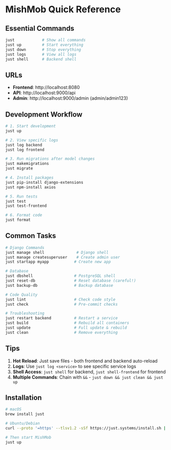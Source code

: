 # MishMob Quick Reference

## Essential Commands

```bash
just            # Show all commands
just up         # Start everything
just down       # Stop everything
just logs       # View all logs
just shell      # Backend shell
```

## URLs

- **Frontend**: http://localhost:8080
- **API**: http://localhost:9000/api
- **Admin**: http://localhost:9000/admin (admin/admin123)

## Development Workflow

```bash
# 1. Start development
just up

# 2. View specific logs
just log backend
just log frontend

# 3. Run migrations after model changes
just makemigrations
just migrate

# 4. Install packages
just pip-install django-extensions
just npm-install axios

# 5. Run tests
just test
just test-frontend

# 6. Format code
just format
```

## Common Tasks

```bash
# Django Commands
just manage shell              # Django shell
just manage createsuperuser    # Create admin user
just startapp myapp           # Create new app

# Database
just dbshell                  # PostgreSQL shell
just reset-db                 # Reset database (careful!)
just backup-db                # Backup database

# Code Quality
just lint                     # Check code style
just check                    # Pre-commit checks

# Troubleshooting
just restart backend          # Restart a service
just build                    # Rebuild all containers
just update                   # Full update & rebuild
just clean                    # Remove everything
```

## Tips

1. **Hot Reload**: Just save files - both frontend and backend auto-reload
2. **Logs**: Use `just log <service>` to see specific service logs
3. **Shell Access**: `just shell` for backend, `just shell-frontend` for frontend
4. **Multiple Commands**: Chain with `&&` - `just down && just clean && just up`

## Installation

```bash
# macOS
brew install just

# Ubuntu/Debian
curl --proto '=https' --tlsv1.2 -sSf https://just.systems/install.sh | bash -s -- --to /usr/local/bin

# Then start MishMob
just up
```